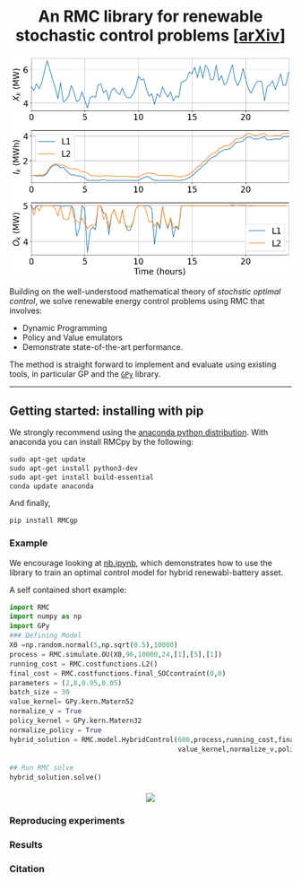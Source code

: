 <h1 align='center'> An RMC library for renewable stochastic control problems 
    [<a href="https://arxiv.org/">arXiv</a>] </h1>

<p align="center">
<img align="middle" src="imgs/L1vL2trajectory.png" width="666" />
</p>

Building on the well-understood mathematical theory of _stochstic optimal control_, we solve renewable energy control problems using RMC that involves:
+ Dynamic Programming
+ Policy and Value emulators
+ Demonstrate state-of-the-art performance.

The method is straight forward to implement and evaluate using existing tools, in particular GP and the [`GPy`](https://github.com/SheffieldML/GPy) library.

----

## Getting started: installing with pip

We strongly recommend using
the  [anaconda python distribution](http://continuum.io/downloads).
With anaconda you can install RMCpy by the following:


    sudo apt-get update
    sudo apt-get install python3-dev
    sudo apt-get install build-essential   
    conda update anaconda
    
And finally,

    pip install RMCgp

### Example
We encourage looking at [nb.ipynb](https://github.com/thihaa2019/RMCgp/blob/main/nb.ipynb), which demonstrates how to use the library to train an optimal control model for hybrid renewabl-battery asset.

A self contained short example:
```python
import RMC
import numpy as np
import GPy
### Defining Model 
X0 =np.random.normal(5,np.sqrt(0.5),10000)
process = RMC.simulate.OU(X0,96,10000,24,[1],[5],[1])
running_cost = RMC.costfunctions.L2()
final_cost = RMC.costfunctions.final_SOCcontraint(0,0)
parameters = (2,8,0.95,0.05)
batch_size = 30
value_kernel= GPy.kern.Matern52
normalize_v = True
policy_kernel = GPy.kern.Matern32
normalize_policy = True
hybrid_solution = RMC.model.HybridControl(600,process,running_cost,final_cost,parameters,batch_size,\
                                          value_kernel,normalize_v,policy_kernel,normalize_policy)

## Run RMC solve
hybrid_solution.solve()
```

<p align="center">
<img align="middle" src="imgs/HybridScheme.png" width="666" />
</p>

### Reproducing experiments

### Results




### Citation

```
